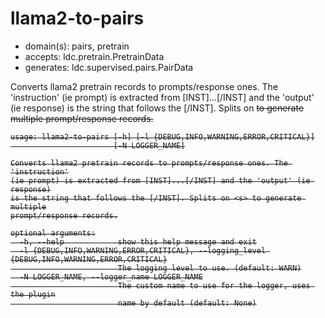 # llama2-to-pairs

* domain(s): pairs, pretrain
* accepts: ldc.pretrain.PretrainData
* generates: ldc.supervised.pairs.PairData

Converts llama2 pretrain records to prompts/response ones. The 'instruction' (ie prompt) is extracted from [INST]...[/INST] and the 'output' (ie response) is the string that follows the [/INST]. Splits on <s> to generate multiple prompt/response records.

```
usage: llama2-to-pairs [-h] [-l {DEBUG,INFO,WARNING,ERROR,CRITICAL}]
                       [-N LOGGER_NAME]

Converts llama2 pretrain records to prompts/response ones. The 'instruction'
(ie prompt) is extracted from [INST]...[/INST] and the 'output' (ie response)
is the string that follows the [/INST]. Splits on <s> to generate multiple
prompt/response records.

optional arguments:
  -h, --help            show this help message and exit
  -l {DEBUG,INFO,WARNING,ERROR,CRITICAL}, --logging_level {DEBUG,INFO,WARNING,ERROR,CRITICAL}
                        The logging level to use. (default: WARN)
  -N LOGGER_NAME, --logger_name LOGGER_NAME
                        The custom name to use for the logger, uses the plugin
                        name by default (default: None)
```
